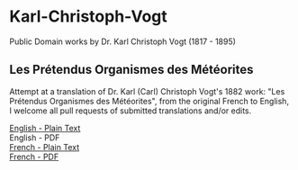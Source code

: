 # Karl-Christoph-Vogt

Public Domain works by Dr. Karl Christoph Vogt (1817 - 1895)

## Les Prétendus Organismes des Météorites

Attempt at a translation of Dr. Karl (Carl) Christoph Vogt's 1882 work: "Les Prétendus Organismes des Météorites", from the original French to English, I welcome all pull requests of submitted translations and/or edits.

[English - Plain Text](Les%20Prétendus%20Organismes%20des%20Météorites/full-text-english.md)  
English - PDF  
[French - Plain Text](Les%20Prétendus%20Organismes%20des%20Météorites/full-text-french.md)  
[French - PDF](https://cdn.solaranamnesis.com/KarlVogt/vogt_les_pretendus_french_PDFlaTex.pdf)  

